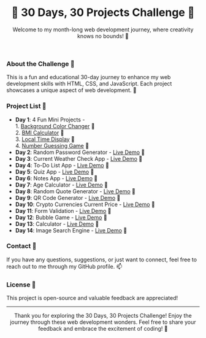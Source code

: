 <h1 align="center">🚀 30 Days, 30 Projects Challenge 🚀</h1>

<p align="center">Welcome to my month-long web development journey, where creativity knows no bounds! 🌟</p> <br>


### About the Challenge 📅

This is a fun and educational 30-day journey to enhance my web development skills with HTML, CSS, and JavaScript. Each project showcases a unique aspect of web development. 🚧

### Project List 📂

- **Day 1**: 4 Fun Mini Projects -<br> 
              1.  [Background Color Changer](https://bgcolor-changer-dashvanth.netlify.app/) 🎯<br>
              2.  [BMI Calculator](https://bmi-calculator-dashvanth.netlify.app/) 🎯<br>
              3.  [Local Time Display](https://current-local-time.netlify.app/) 🎯<br>
              4.  [Number Guessing Game](https://guess-number-dashvanth.netlify.app/) 🎯<br>
- **Day 2**: Random Password Generator - [Live Demo](https://secure-random-password-generator.netlify.app/) 🎯<br>
- **Day 3**: Current Weather Check App - [Live Demo](https://current-weather-checker.netlify.app/) 🎯<br>
- **Day 4**: To-Do List App - [Live Demo](https://todo-lists-app-custom.netlify.app/) 🎯<br>
- **Day 5**: Quiz App - [Live Demo](https://quizmastermind.netlify.app/) 🎯<br>
- **Day 6**: Notes App - [Live Demo](https://codecraftnotes.netlify.app/) 🎯<br>
- **Day 7**: Age Calculator - [Live Demo](https://age-sculptor-pro.netlify.app/) 🎯<br>
- **Day 8**: Random Quote Generator - [Live Demo](https://quote-spark.netlify.app/) 🎯<br>
- **Day 9**: QR Code Generator - [Live Demo](https://qr-craft-hub.netlify.app/) 🎯<br>
- **Day 10**: Crypto Currencies Current Price - [Live Demo](https://crypto-wonderland.netlify.app/) 🎯<br>
- **Day 11**: Form Validation - [Live Demo](https://secure-form-pro.netlify.app/) 🎯<br>
- **Day 12**: Bubble Game - [Live Demo](https://pop-attack-game.netlify.app/) 🎯<br>
- **Day 13**: Calculator - [Live Demo](https://math-magic-calc.netlify.app/) 🎯<br>
- **Day 14**: Image Search Engine - [Live Demo](https://visual-voyage-search.netlify.app/) 🎯<br>


### Contact 📧

If you have any questions, suggestions, or just want to connect, feel free to reach out to me through my GitHub profile. 📫

### License 📜

This project is open-source and valuable feedback are appreciated!

---

<p align="center">Thank you for exploring the 30 Days, 30 Projects Challenge! Enjoy the journey through these web development wonders. Feel free to share your feedback and embrace the excitement of coding! 🚀</p>
